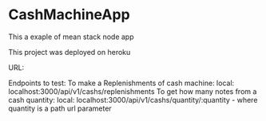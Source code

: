 # CashMachineApp
This a exaple of mean stack node app

This project was deployed on heroku

URL:

Endpoints to test:
To make a Replenishments of cash machine:
  local: localhost:3000/api/v1/cashs/replenishments
To get how many notes from a cash quantity:
  local: localhost:3000/api/v1/cashs/quantity/:quantity - where quantity is a path url parameter
